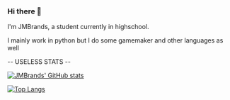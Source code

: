 ### Hi there 👋
I'm JMBrands, a student currently in highschool.

I mainly work in python but I do some gamemaker and other languages as well

-- USELESS STATS --

[![JMBrands' GitHub stats](https://github-readme-stats.vercel.app/api?username=JMBrands&theme=ambient_gradient&bg_color=60,0080FF,8020FF,BB00FF)](https://github.com/anuraghazra/github-readme-stats)

[![Top Langs](https://github-readme-stats.vercel.app/api/top-langs/?username=JMBrands&theme=ambient_gradient&bg_color=300,0080FF,8020FF,BB00FF)](https://github.com/anuraghazra/github-readme-stats)
